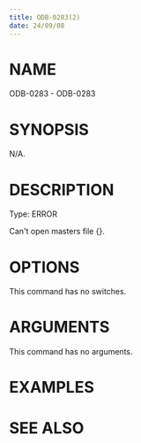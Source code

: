 ```yaml
---
title: ODB-0283(2)
date: 24/09/08
---
```


# NAME

ODB-0283 - ODB-0283

# SYNOPSIS

N/A.

# DESCRIPTION

Type: ERROR

Can't open masters file {}.

# OPTIONS

This command has no switches.

# ARGUMENTS

This command has no arguments.

# EXAMPLES

# SEE ALSO
